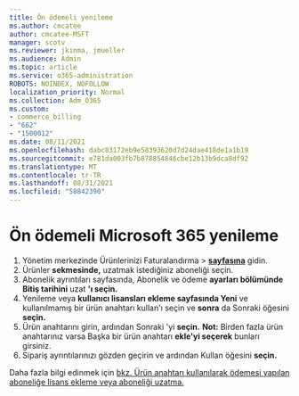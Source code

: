 ```yaml
---
title: Ön ödemeli yenileme
ms.author: cmcatee
author: cmcatee-MSFT
manager: scotv
ms.reviewer: jkinma, jmueller
ms.audience: Admin
ms.topic: article
ms.service: o365-administration
ROBOTS: NOINDEX, NOFOLLOW
localization_priority: Normal
ms.collection: Adm_O365
ms.custom:
- commerce_billing
- "662"
- "1500012"
ms.date: 08/11/2021
ms.openlocfilehash: dabc83172eb9e58393620d7d24dae418de1a1b19
ms.sourcegitcommit: e781da003fb7b878854846cbe12b13b9dca8df92
ms.translationtype: MT
ms.contentlocale: tr-TR
ms.lasthandoff: 08/31/2021
ms.locfileid: "58842390"
---
```

# <a name="prepaid-microsoft-365-renewal"></a>Ön ödemeli Microsoft 365 yenileme

1. Yönetim merkezinde Ürünlerinizi Faturalandırma  \> **[sayfasına](https://go.microsoft.com/fwlink/p/?linkid=842054)** gidin.
2. Ürünler **sekmesinde,** uzatmak istediğiniz aboneliği seçin.
3. Abonelik ayrıntıları sayfasında, Abonelik ve ödeme **ayarları bölümünde Bitiş tarihini** uzat **'ı seçin.**
4. Yenileme veya **kullanıcı lisansları ekleme sayfasında Yeni** ve kullanılmamış bir ürün anahtarı kullan'ı seçin ve **sonra** da Sonraki öğesini **seçin.**
5. Ürün anahtarını girin, ardından Sonraki 'yi **seçin.**
    **Not:** Birden fazla ürün anahtarınız varsa Başka bir ürün anahtarı **ekle'yi seçerek** bunları girsiniz.
6. Sipariş ayrıntılarınızı gözden geçirin ve ardından Kullan öğesini **seçin.**

Daha fazla bilgi edinmek için [bkz. Ürün anahtarı kullanılarak ödemesi yapılan aboneliğe lisans ekleme veya aboneliği uzatma.](https://docs.microsoft.com/microsoft-365/commerce/licenses/add-licenses-using-product-key)